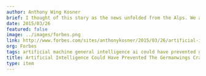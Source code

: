 ```yaml
---
author: Anthony Wing Kosner
brief: I thought of this story as the news unfolded from the Alps. We are so concerned, it seems, about giving machines too much power that we appear to miss the fact that the largest existential threat to humans is other humans.
date: 2015/03/26
featured: false
image: ../images/forbes.png
link: http://www.forbes.com/sites/anthonykosner/2015/03/26/artificial-intelligence-could-have-prevented-the-germanwings-crash/
org: Forbes
tags: artificial machine general intelligence ai could have prevented germanwings crash jeff hawkins numenta nupic
title: Artificial Intelligence Could Have Prevented The Germanwings Crash
type: item
---
```

